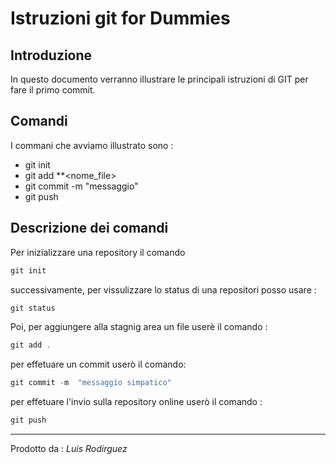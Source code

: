 # Istruzioni git for Dummies 

## Introduzione 

In questo documento verranno illustrare le principali istruzioni di GIT per fare il primo commit. 

## Comandi 
I commani che avviamo illustrato sono :
- git init 
- git add **<nome_file>
- git commit -m "messaggio"
- git push 
## Descrizione dei comandi 

Per inizializzare una repository il comando 
```powershell
git init
```
successivamente, per vissulizzare lo status di una repositori posso usare :
```powershell
git status
```
Poi, per aggiungere alla stagnig area un file userè il comando :
```powershell
git add .
```
per effetuare un commit userò il comando:
```powershell
git commit -m  "messaggio simpatico"
```
per effetuare l'invio sulla repository online userò il comando :
```powershell
git push 
```
***
Prodotto da : *Luis Rodirguez*



